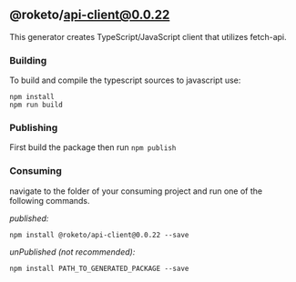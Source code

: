 ## @roketo/api-client@0.0.22

This generator creates TypeScript/JavaScript client that utilizes fetch-api.

### Building

To build and compile the typescript sources to javascript use:
```
npm install
npm run build
```

### Publishing

First build the package then run ```npm publish```

### Consuming

navigate to the folder of your consuming project and run one of the following commands.

_published:_

```
npm install @roketo/api-client@0.0.22 --save
```

_unPublished (not recommended):_

```
npm install PATH_TO_GENERATED_PACKAGE --save
